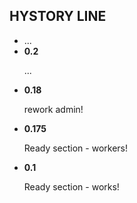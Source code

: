 <h2>HYSTORY LINE</h2>

<ul>
    <li>...</li>
    <li>
        <b>0.2</b>
        <p>...</p>
    </li>
    <li>
        <b>0.18</b>
        <p>rework admin!</p>
    </li>
    <li>
        <b>0.175</b>
        <p>Ready section - workers!</p>
    </li>
    <li>
        <b>0.1</b>
        <p>Ready section - works!</p>
    </li>
</ul>

